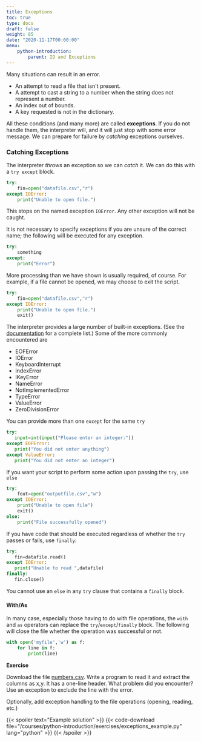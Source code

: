 ```yaml
---
title: Exceptions
toc: true
type: docs
draft: false
weight: 85
date: "2020-11-17T00:00:00"
menu:
    python-introduction:
        parent: IO and Exceptions
---
```


Many situations can result in an error.  

* An attempt to read a file that isn't present.
* A attempt to cast a string to a number when the string does not represent a number.
* An index out of bounds.
* A key requested is not in the dictionary.

All these conditions (and many more) are called __exceptions__.  If you do not handle them, the interpreter will, and it will just stop with some error message.  We can prepare for failure by _catching_ exceptions ourselves.

### Catching Exceptions

The interpreter _throws_ an exception so we can _catch_ it.  We can do this with a `try except` block.  

```python
try:
    fin=open("datafile.csv","r")
except IOError:
    print("Unable to open file.")
```

This stops on the named exception `IOError`.  Any other exception will not be caught. 

It is not necessary to specify exceptions if you are unsure of the correct name; the following will be executed for any exception.
```python
try: 
    something
except: 
    print("Error")
```
More processing than we have shown is usually required, of course.  For example, if a file cannot be opened, we may choose to exit the script.
```python
try: 
    fin=open("datafile.csv","r")
except IOError:
    print("Unable to open file.")
    exit()
```

The interpreter provides a large number of built-in exceptions.  (See the [documentation](https://docs.python.org/3/library/exceptions.html) for a complete list.)  Some of the more commonly encountered are 
* EOFError
* IOError
* KeyboardInterrupt
* IndexError
* IKeyError
* NameError
* NotImplementedError
* TypeError
* ValueError
* ZeroDivisionError

You can provide more than one `except` for the same `try`

```python
try:
   input=int(input("Please enter an integer:"))
except EOFError:
   print("You did not enter anything")
except ValueError:
   print("You did not enter an integer")
```

If you want your script to perform some action upon passing the `try`, use `else`
```python
try:
    fout=open("outputfile.csv","w")
except IOError:
    print("Unable to open file")
    exit()
else:
    print("File successfully opened")
```

If you have code that should be executed regardless of whether the `try` passes or fails, use `finally`:
```python
try:
   fin=datafile.read()
except IOError:
   print("Unable to read ",datafile)
finally:
   fin.close()
```
You cannot use an `else` in any `try` clause that contains a `finally` block.

#### With/As

In many case, especially those having to do with file operations, the `with` and `as` operators can replace the `try`/`except`/`finally` block. The following will close the file whether the operation was successful or not.
```python
with open('myfile','w') as f:
    for line in f:
        print(line)
```

**Exercise**

Download the file [numbers.csv](/data/numbers.csv). Write a program to read it and extract the columns as x,y.  It has a one-line header.  What problem did you encounter?  Use an exception to exclude the line with the error.  

Optionally, add exception handling to the file operations (opening, reading, etc.)

{{< spoiler text="Example solution" >}}
{{< code-download file="/courses/python-introduction/exercises/exceptions_example.py" lang="python" >}}
{{< /spoiler >}}

